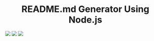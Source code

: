 <h1 align="center">README.md Generator Using Node.js</h1>
<p>
    <img src="https://img.shields.io/github/repo-size/slchld1/readme_9" />
    <img src="https://img.shields.io/github/languages/top/slchld1/readme_9"  />
    <img src="https://img.shields.io/github/last-commit/slchld1/readme_9" />
</p>